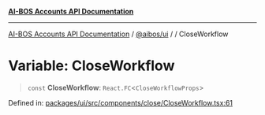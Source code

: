 [**AI-BOS Accounts API Documentation**](../../../README.md)

***

[AI-BOS Accounts API Documentation](../../../README.md) / [@aibos/ui](../README.md) / [](../README.md) / CloseWorkflow

# Variable: CloseWorkflow

> `const` **CloseWorkflow**: `React.FC`\<`CloseWorkflowProps`\>

Defined in: [packages/ui/src/components/close/CloseWorkflow.tsx:61](https://github.com/pohlai88/accounts/blob/48103fb36d28b2b9bfb33472b6de2f719773cde9/packages/ui/src/components/close/CloseWorkflow.tsx#L61)
